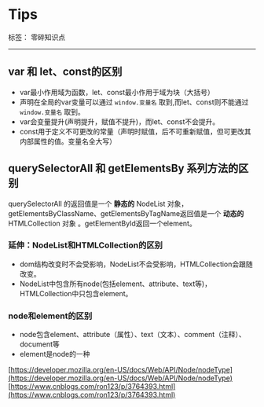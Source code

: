 ﻿# Tips

标签： 零碎知识点

---

## var 和 let、const的区别

- var最小作用域为函数，let、const最小作用于域为块（大括号）
- 声明在全局的var变量可以通过 `window.变量名` 取到,而let、const则不能通过`window.变量名` 取到。
- var会变量提升(声明提升，赋值不提升)，而let、const不会提升。
- const用于定义不可更改的常量（声明时赋值，后不可重新赋值，但可更改其内部属性的值。变量名全大写）

## querySelectorAll 和 getElementsBy 系列方法的区别

querySelectorAll 的返回值是一个 **静态的** NodeList 对象，
getElementsByClassName、getElementsByTagName返回值是一个 **动态的** HTMLCollection 对象 。getElementById返回一个element。

### 延伸：NodeList和HTMLCollection的区别

- dom结构改变时不会受影响，NodeList不会受影响，HTMLCollection会跟随改变。
- NodeList中包含所有node(包括element、attribute、text等)，HTMLCollection中只包含element。

### node和element的区别

- node包含element、attribute（属性）、text（文本）、comment（注释）、document等
- element是node的一种

[https://developer.mozilla.org/en-US/docs/Web/API/Node/nodeType](https://developer.mozilla.org/en-US/docs/Web/API/Node/nodeType)
[https://www.cnblogs.com/ron123/p/3764393.html](https://www.cnblogs.com/ron123/p/3764393.html)